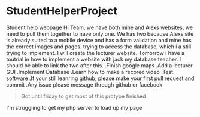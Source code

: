 # StudentHelperProject
Student help webpage
Hi Team, we have both mine and Alexs websites, we need to pull them together to have only one. We has two because 
Alexs site is already suited to a mobile device and has a form validation and mine has the correct images and pages. 
trying to access the database, which i a still trying to implement.
I will create the lecturer website. Tomorrow i have a toutrial in how to implement a website with jack my database teacher.
I should be able to link the two after this. 
.Finish google maps
.Add a lecturer GUI
.Implement Database
.Learn how to make a recored video
.Test software
.If your still leanring github, please make your first pull request and commit
.Any issue please message through github or facebook
>Got until friday to get most of this protype finished

I'm struggling to get my php server to load up my page
